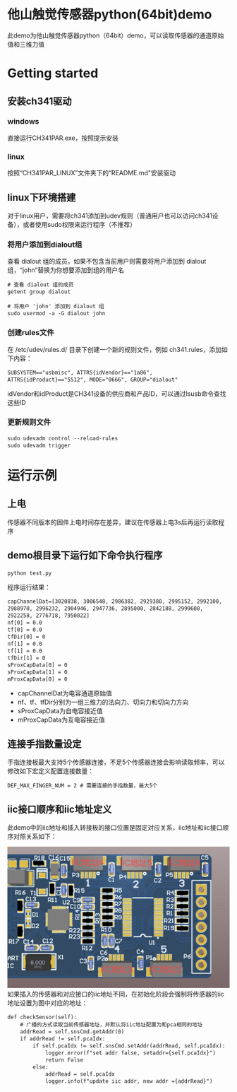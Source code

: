# 他山触觉传感器python(64bit)demo

此demo为他山触觉传感器python（64bit）demo，可以读取传感器的通道原始值和三维力值

# Getting started

## 安装ch341驱动

### windows
直接运行CH341PAR.exe，按照提示安装

### linux

按照“CH341PAR_LINUX”文件夹下的“README.md"安装驱动

## linux下环境搭建
对于linux用户，需要将ch341添加到udev规则（普通用户也可以访问ch341设备），或者使用sudo权限来运行程序（不推荐）

### 将用户添加到dialout组
查看 dialout 组的成员，如果不包含当前用户则需要将用户添加到 dialout 组，“john”替换为你想要添加到组的用户名
```
# 查看 dialout 组的成员
getent group dialout
 
# 将用户 'john' 添加到 dialout 组
sudo usermod -a -G dialout john
```
### 创建rules文件
在 /etc/udev/rules.d/ 目录下创建一个新的规则文件，例如 ch341.rules，添加如下内容：
```
SUBSYSTEM=="usbmisc", ATTRS{idVendor}=="1a86", ATTRS{idProduct}=="5512", MODE="0666", GROUP="dialout"
```
idVendor和idProduct是CH341设备的供应商和产品ID，可以通过lsusb命令查找这些ID
### 更新规则文件
```
sudo udevadm control --reload-rules
sudo udevadm trigger
```

# 运行示例

## 上电
传感器不同版本的固件上电时间存在差异，建议在传感器上电3s后再运行读取程序
## demo根目录下运行如下命令执行程序
```
python test.py
```
程序运行结果：
```
capChannelDat=[3020838, 3006548, 2986382, 2929380, 2995152, 2992100, 2988970, 2996232, 2904946, 2947736, 2895000, 2842188, 2999608, 2922258, 2776718, 7950022]
nf[0] = 0.0
tf[0] = 0.0
tfDir[0] = 0
nf[1] = 0.0
tf[1] = 0.0
tfDir[1] = 0
sProxCapData[0] = 0
sProxCapData[1] = 0
mProxCapData[0] = 0
```
* capChannelDat为电容通道原始值
* nf、tf、tfDir分别为一组三维力的法向力、切向力和切向力方向
* sProxCapData为自电容接近值
* mProxCapData为互电容接近值

## 连接手指数量设定
手指连接板最大支持5个传感器连接，不足5个传感器连接会影响读取频率，可以修改如下宏定义配置连接数量：
```
DEF_MAX_FINGER_NUM = 2 # 需要连接的手指数量，最大5个
```
## iic接口顺序和iic地址定义
此demo中的iic地址和插入转接板的接口位置是固定对应关系，iic地址和iic接口顺序对照关系如下：

![图片说明](./传感器iic地址和转接板位置定义.png)  
如果插入的传感器和对应接口的iic地址不同，在初始化阶段会强制将传感器的iic地址设置为图中对应的地址：
```
def checkSensor(self):
    # 广播的方式读取当前传感器地址，并默认将iic地址配置为和pca相同的地址
    addrRead = self.snsCmd.getAddr(0) 
    if addrRead != self.pcaIdx:
        if self.pcaIdx != self.snsCmd.setAddr(addrRead, self.pcaIdx):
            logger.error(f"set addr false, setaddr={self.pcaIdx}")
            return False
        else:
            addrRead = self.pcaIdx
            logger.info(f"update iic addr, new addr ={addrRead}")
```
